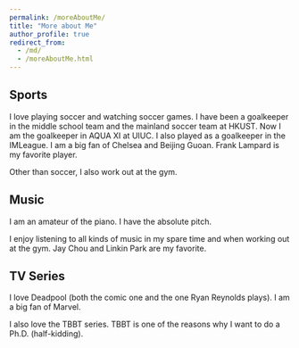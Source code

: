 ```yaml
---
permalink: /moreAboutMe/
title: "More about Me"
author_profile: true
redirect_from: 
  - /md/
  - /moreAboutMe.html
---
```


## Sports
I love playing soccer and watching soccer games. I have been a goalkeeper in the middle school team and the mainland soccer team at HKUST. Now I am the goalkeeper in AQUA XI at UIUC. I also played as a goalkeeper in the IMLeague. I am a big fan of Chelsea and Beijing Guoan. Frank Lampard is my favorite player.

Other than soccer, I also work out at the gym.

## Music
I am an amateur of the piano. I have the absolute pitch.

I enjoy listening to all kinds of music in my spare time and when working out at the gym. Jay Chou and Linkin Park are my favorite.

## TV Series
I love Deadpool (both the comic one and the one Ryan Reynolds plays). I am a big fan of Marvel.

I also love the TBBT series. TBBT is one of the reasons why I want to do a Ph.D. (half-kidding).
